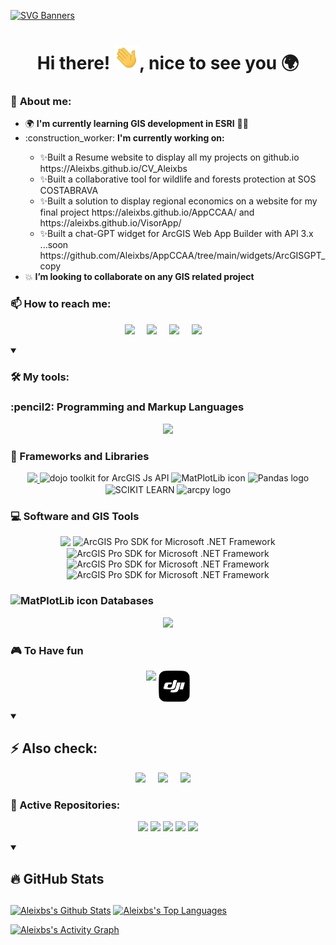 [![SVG Banners](https://svg-banners.vercel.app/api?type=luminance&text1=Aleixbs%20💻%20|%20%20GIS%20Developer&width=800&height=200)](https://github.com/Akshay090/svg-banners)
<h1 align="center">Hi there! <img src="https://raw.githubusercontent.com/ABSphreak/ABSphreak/master/gifs/Hi.gif" width="40px"/>, nice to see you 🌍</h1> 

<h3> 🙇‍ <b>About me:</b> </h3>
<ul>
  <li>🌍 <b>I'm currently learning GIS development in ESRI</b> 🌱🌱  </li>

  <li>:construction_worker: <b>I'm currently working on:</b> </li>
  <ul>
      <li>✨Built a Resume website to display all my projects on github.io  https://Aleixbs.github.io/CV_Aleixbs </li>   
      <li>✨Built a collaborative tool for wildlife and forests protection at SOS COSTABRAVA   </li>
      <li>✨Built a solution to display regional economics on a website for my final project   https://aleixbs.github.io/AppCCAA/  and https://aleixbs.github.io/VisorApp/</li>
      <li>✨Built a chat-GPT widget for ArcGIS Web App Builder with API 3.x   ...soon https://github.com/Aleixbs/AppCCAA/tree/main/widgets/ArcGISGPT_copy</li>
  </ul>
  <li>💥 <b>I’m looking to collaborate on any GIS related project</b>  </li>
</ul>

<h3>📫 <b>How to reach me:</b> </h3>

<p align="center">
  <a href="https://twitter.com/aleixbat" target="_blank"><img src="https://img.shields.io/badge/-Twitter-lightblue?style=for-the-badge&logo=Twitter&logoColor=white"/></a>&nbsp;&nbsp;&nbsp;&nbsp;
  <a href="https://www.linkedin.com/in/aleixbatllesureda/" target="_blank"><img src="https://img.shields.io/badge/linkedin-%230077B5.svg?&style=for-the-badge&logo=linkedin&logoColor=white" /></a>&nbsp;&nbsp;&nbsp;&nbsp;
  <a href="mailto:aleix19.96@gmail.com" target="_blank"><img src="https://img.shields.io/badge/Email-linen?&style=for-the-badge&logo=Gmail&logoColor=red";" /></a>&nbsp;&nbsp;&nbsp;&nbsp;
  <a href="https://github.com/Aleixbs/Aleixbs/issues/new" target="_blank"><img src="https://img.shields.io/badge/Github-black?&style=for-the-badge&logo=Github&logoColor=white" /></a>&nbsp;&nbsp;&nbsp;&nbsp; 

</p>
<details open>
    <summary><h3>🛠️ My tools: </h3> </summary>
  
   <h3> :pencil2: Programming and Markup Languages</h3>
  <p align="center">
    <a href="https://skillicons.dev">
      <img src="https://skillicons.dev/icons?i=js,html,css,py,r,ts" />
    </a>
  </p>
  
  <h3>🧰 Frameworks and Libraries</h3>
  <p align="center">
     <a href="https://skillicons.dev">
         <img src="https://skillicons.dev/icons?i=bootstrap,react" /> 
     </a>
         <img src="https://aleixbs.github.io/icons/Dojo_logo.svg"  alt="dojo toolkit for ArcGIS Js API" height = "45" width = "45" align="top" />
         <img src="https://aleixbs.github.io/icons/Matplotlib_icon.svg"  alt="MatPlotLib icon" height = "45" width = "45" align="top" />
         <img src="https://aleixbs.github.io/icons/Pandas_logo.svg"  alt="Pandas logo" height = "55" width = "55" align="top" />
         <img src="https://aleixbs.github.io/icons/Scikit_learn_logo_small.svg"  alt="SCIKIT LEARN" height = "45" width = "45" align="top" />
         <img src="https://aleixbs.github.io/icons/arcpyicon.svg"  alt="arcpy logo" height = "65" width = "65" align="top" /> 
     
  </p>
  
  <h3>💻 Software and GIS Tools </h3>
  <p align='center'>
    <img src="https://skillicons.dev/icons?i=git,github,vscode,visualstudio,figma" />
    <img src="https://esri.github.io/arcgis-pro-sdk/images/ArcGISPro.png"  alt="ArcGIS Pro SDK for Microsoft .NET Framework" height = "45" width = "45" align="top"  >
    <img src="https://aleixbs.github.io/icons/arcgis-enterprise.png"  alt="ArcGIS Pro SDK for Microsoft .NET Framework" height = "45" width = "45" align="top"  >
    <img src="https://aleixbs.github.io/icons/googleearth-engine_104576.svg"  alt="ArcGIS Pro SDK for Microsoft .NET Framework" height = "45" width = "45" align="top"  >
    <img src="https://aleixbs.github.io/icons/QGIS_logo_new.svg"  alt="ArcGIS Pro SDK for Microsoft .NET Framework" height = "45" width = "45" align="top"  >

  </p>

  <h3> <img src="https://aleixbs.github.io/icons/database.png"  alt="MatPlotLib icon" height = "20" width = "20" align="top" /> Databases </h3>
  <p align="center">
   <img src="https://skillicons.dev/icons?i=mysql,sqlite,postgres,aws,gcp" />
  </p>

  <h3> 🎮 To Have fun </h3>
  <p align="center">
   <img src="https://skillicons.dev/icons?i=arduino,raspberrypi" />
   <img src="https://github.com/Aleixbs/icons/blob/main/dji-removebg-preview-_1_.svg" alt="dji" height = "50" width = "50" align="top" />
  </p>

</details>
<details open>
  <summary><h2>⚡ Also check:</h2></summary>

  <p align="center">
     <a href="https://codepen.io/Aleixbs" target="_blank"><img src="https://img.shields.io/badge/-Codepen-black?style=for-the-badge&logo=Codepen&logoColor=white" /></a>&nbsp;&nbsp;&nbsp;&nbsp;
     <a href="https://www.kaggle.com/aleixbs" target="_blank"><img src="https://img.shields.io/badge/-kaggle-blue?style=for-the-badge&logo=kaggle&logoColor=white" /></a>&nbsp;&nbsp;&nbsp;&nbsp;
     <a href="https://auth.geeksforgeeks.org/user/esriab710p" target="_blank"><img src="https://img.shields.io/badge/-GeeksForGeeks-limegreen?style=for-the-badge&logo=geeksforgeeks&logoColor=white" /></a>&nbsp;&nbsp;&nbsp;&nbsp;
  </p>

 <h3>🧭 Active Repositories:</h3>

<p align="center">
  <a href ="https://Aleixbs.github.io/CV_Aleixbs" target="_blank"><img src="https://img.shields.io/badge/Cv-Done-darkgreen " /></a>
  <a href ="https://soscostabrava.cat/ " target="_blank"><img src="https://img.shields.io/badge/SOSCB-On%20Hold-yellow " /></a>
  <a href ="https://www.esri.es/es-es/home " target="_blank"><img src="https://img.shields.io/badge/PFM-Done-darkgreen " /></a>
  <a href ="https://openai.com/product/gpt-4 " target="_blank"><img src="https://img.shields.io/badge/ChatGPT%20Widget-Done-darkgreen " /></a>
  <a href ="https://aleixbs.github.io/MasterGIS_U5_HtmlCSSJs/ " target="_blank"><img src="https://img.shields.io/badge/MASTER%20GIS-Working-brightgreen " /></a>
</p>
  </details>
<details open>
  
  <summary><h2>🔥 GitHub Stats<h2></summary>
 <!-- https://github.com/anuraghazra/github-readme-stats -->

<a href="https://github.com/anuraghazra/github-readme-stats"><img alt="Aleixbs's Github Stats" src="https://denvercoder1-github-readme-stats.vercel.app/api/?username=Aleixbs&show_icons=true&include_all_commits=true&count_private=true&theme=react&hide_border=true&bg_color=1F222E&title_color=F85D7F&icon_color=F8D866" height="192px" /></a>
<a href="https://github.com/anuraghazra/github-readme-stats"><img alt="Aleixbs's Top Languages" src="https://github-readme-stats.vercel.app/api/top-langs/?username=Aleixbs&langs_count=8&layout=compact&theme=react&hide_border=true&bg_color=1F222E&title_color=F85D7F&icon_color=F8D866&hide=Jupyter%20Notebook&height%3D%22192px%22%20card_width%3D%22100px%22" height="192px"/></a>
      <br/>
<!-- https://github.com/ashutosh00710/github-readme-activity-graph -->

 <a href="https://github.com/ashutosh00710/github-readme-activity-graph"><img alt="Aleixbs's Activity Graph" src="https://github-readme-activity-graph.cyclic.app/graph/?username=Aleixbs&bg_color=1F222E&color=F8D866&line=F85D7F&point=FFFFFF&hide_border=true" /></a>

</details>

  
<!--
**Aleixbs/Aleixbs** is a ✨ _special_ ✨ repository because its `README.md` (this file) appears on your GitHub profile.

Here are some ideas to get you started:

- 🔭 I’m currently working on ...
- 🌱 I’m currently learning ...
- 👯 I’m looking to collaborate on ...
- 🤔 I’m looking for help with ...
- 💬 Ask me about ...
- 📫 How to reach me: ...
- 😄 Pronouns: ...
- ⚡ Fun fact: ...

For more emojis: https://www.webfx.com/tools/emoji-cheat-sheet/
-->
